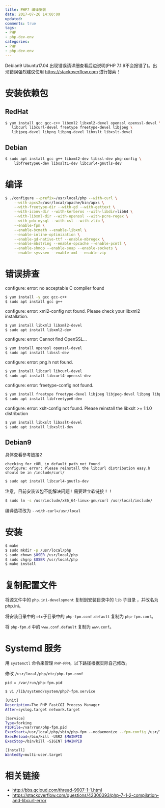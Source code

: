 ```yaml
---
title: PHP7 编译安装
date: 2017-07-26 14:00:00
updated:
comments: true
tags:
- PHP
- php-dev-env
categories:
- PHP
- php-dev-env
---
```


Debian9 Ubuntu17.04 出现错误请详细查看后边说明(PHP 7.1.9不会报错了)。出现错误强烈建议使用 https://stackoverflow.com 进行搜索！

<!--more-->

# 安装依赖包

## RedHat

```bash
$ yum install gcc gcc-c++ libxml2 libxml2-devel openssl openssl-devel \
   libcurl libcurl-devel freetype freetype-devel libjpeg \
   libjpeg-devel libpng libpng-devel libxslt libxslt-devel
```

## Debian

```bash
$ sudo apt install gcc g++ libxml2-dev libssl-dev pkg-config \
    libfreetype6-dev libxslt1-dev libcurl4-gnutls-dev
```

# 编译

```bash
$ ./configure --prefix=/usr/local/php --with-curl \
    --with-apxs2=/usr/local/apache/bin/apxs \
    --with-freetype-dir --with-gd --with-gettext \
    --with-iconv-dir --with-kerberos --with-libdir=lib64 \
    --with-libxml-dir --with-openssl --with-pcre-regex \
    --with-pdo-mysql --with-xsl --with-zlib \
    --enable-fpm \
    --enable-bcmath --enable-libxml \
    --enable-inline-optimization \
    --enable-gd-native-ttf --enable-mbregex \
    --enable-mbstring --enable-opcache --enable-pcntl \
    --enable-shmop --enable-soap --enable-sockets \
    --enable-sysvsem --enable-xml --enable-zip

```

# 错误排查

configure: error: no acceptable C compiler found

```bash
$ yum install -y gcc gcc-c++
$ sudo apt install gcc g++
```

configure: error: xml2-config not found. Please check your libxml2 installation.

```bash
$ yum install libxml2 libxml2-devel
$ sudo apt install libxml2-dev
```

configure: error: Cannot find OpenSSL...

```bash
$ yum install openssl openssl-devel
$ sudo apt install libssl-dev
```

configure: error: png.h not found.  

```bash
$ yum install libcurl libcurl-devel
$ sudo apt install libcurl4-openssl-dev
```

configure: error: freetype-config not found.

```bash
$ yum install freetype freetype-devel libjpeg libjpeg-devel libpng libpng-devel
$ sudo apt install libfreetype6-dev
```

configure: error: xslt-config not found. Please reinstall the libxslt >= 1.1.0 distribution

```bash
$ yum install libxslt libxslt-devel
$ sudo apt install libxslt1-dev
```

## Debian9

具体查看参考链接2

```
checking for cURL in default path not found
configure: error: Please reinstall the libcurl distribution easy.h should be in /include/curl/
```

```bash
$ sudo apt install libcurl4-gnutls-dev
```

注意，目前安装该包不能解决问题！需要建立软链接！！

```bash
$ sudo ln -s /usr/include/x86_64-linux-gnu/curl /usr/local/include/
```

编译选项改为 `--with-curl=/usr/local`


# 安装

```bash
$ make
$ sudo mkdir -p /usr/local/php
$ sudo chown $USER /usr/local/php
$ sudo chgrp $USER /usr/local/php
$ make install
```

# 复制配置文件

将源文件中的 `php.ini-development` 复制到安装目录中的 `lib` 子目录 ，并改名为 php.ini。

将安装目录中的 `etc`子目录中的 `php-fpm.conf.default` 复制为 `php-fpm.conf`。

将 `php-fpm.d` 中的 `www.conf.default` 复制为 `www.conf`。

# Systemd 服务

用 `systemctl` 命令来管理 `PHP-FPM`。以下路径根据实际自己修改。  
  
修改 `/usr/local/php/etc/php-fpm.conf`

```
pid = /var/run/php-fpm.pid
```

```bash
$ vi /lib/systemd/system/php7-fpm.service

[Unit]
Description=The PHP FastCGI Process Manager
After=syslog.target network.target

[Service]
Type=forking
PIDFile=/var/run/php-fpm.pid
ExecStart=/usr/local/php/sbin/php-fpm --nodaemonize --fpm-config /usr/local/php/etc/php-fpm.conf
ExecReload=/bin/kill -USR2 $MAINPID
ExecStop=/bin/kill -SIGINT $MAINPID

[Install]
WantedBy=multi-user.target
```

# 相关链接

* http://bbs.qcloud.com/thread-9907-1-1.html  
* https://stackoverflow.com/questions/42300393/php-7-1-2-compilation-and-libcurl-error
